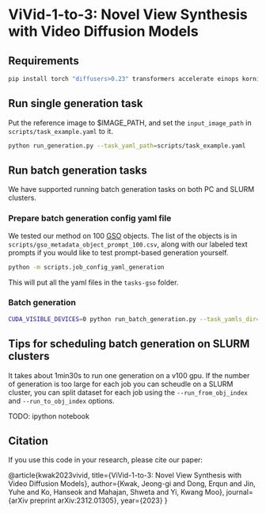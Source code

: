 # ViVid-1-to-3: Novel View Synthesis with Video Diffusion Models

## Requirements
```bash
pip install torch "diffusers>0.23" transformers accelerate einops kornia imageio[ffmpeg] opencv pydantic
```

## Run single generation task
Put the reference image to $IMAGE_PATH, and set the `input_image_path` in `scripts/task_example.yaml` to it.
```bash
python run_generation.py --task_yaml_path=scripts/task_example.yaml
```

## Run batch generation tasks
We have supported running batch generation tasks on both PC and SLURM clusters.
### Prepare batch generation config yaml file
We tested our method on 100 [GSO](https://app.gazebosim.org/GoogleResearch/fuel/collections/Scanned%20Objects%20by%20Google%20Research) objects. The list of the objects is in `scripts/gso_metadata_object_prompt_100.csv`, along with our labeled text prompts if you would like to test prompt-based generation yourself.
```bash
python -m scripts.job_config_yaml_generation 
```
This will put all the yaml files in the `tasks-gso` folder.

### Batch generation
```bash
CUDA_VISIBLE_DEVICES=0 python run_batch_generation.py --task_yamls_dir=tasks --dataset_dir=gso-rendered-reference-45-starting-0-ending-90 --output_dir=outputs --obj_csv_file=scripts/gso_metadata_object_prompt_100.csv --run_from_obj_index=0 --run_to_obj_index=50
```

## Tips for scheduling batch generation on SLURM clusters
It takes about 1min30s to run one generation on a v100 gpu. If the number of generation is too large for each job you can scheudle on a SLURM cluster, 
you can split dataset for each job using the `--run_from_obj_index` and `--run_to_obj_index` options.

TODO: ipython notebook

## Citation

If you use this code in your research, please cite our paper:

@article{kwak2023vivid,
  title={ViVid-1-to-3: Novel View Synthesis with Video Diffusion Models},
  author={Kwak, Jeong-gi and Dong, Erqun and Jin, Yuhe and Ko, Hanseok and Mahajan, Shweta and Yi, Kwang Moo},
  journal={arXiv preprint arXiv:2312.01305},
  year={2023}
}
